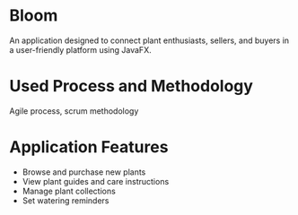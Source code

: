 # Bloom
An application designed to connect plant enthusiasts, sellers, and buyers in a 
user-friendly platform using JavaFX. 
# Used Process and Methodology 
Agile process, scrum methodology 
# Application Features 
* Browse and purchase new plants 
* View plant guides and care instructions
* Manage plant collections 
* Set watering reminders 
